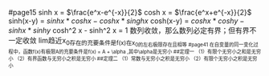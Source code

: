 #page15
sinh x = $\frac{e^x-e^{-x}}{2}$
cosh x = $\frac{e^x+e^{-x}}{2}$
sinh(x-y) = $sinhx * coshx - coshx * singhx$
cosh(x-y) = $coshx * coshy - sinhx * sinhy$
cosh^2 x - sinh^2 x = 1
数列收敛，那么数列必定有界；但有界不一定收敛
lim趋近x<sub>0存在的充要条件是f(x)在x<sub>0的左右极限存在且相等
#page41
在自变量的同一变化过程中，函数f(x)有极限A的充要条件是f(x) = A + \alpha ,其中\alpha是无穷小
##定理一
（1）有限个无穷小之和是无穷小
（2）有界函数与无穷小之积是无穷小
##定理二
（1）常数与无穷小之积是无穷小
（2）有限个无穷小之积是无穷小



